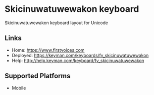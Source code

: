 Skicinuwatuwewakon keyboard
======================

Skicinuwatuwewakon keyboard layout for Unicode

Links
-----

 * Home:     <https://www.firstvoices.com>
 * Deployed: <https://keyman.com/keyboards/fv_skicinuwatuwewakon>
 * Help:     <http://help.keyman.com/keyboard/fv_skicinuwatuwewakon>
 
Supported Platforms
-------------------

 * Mobile
